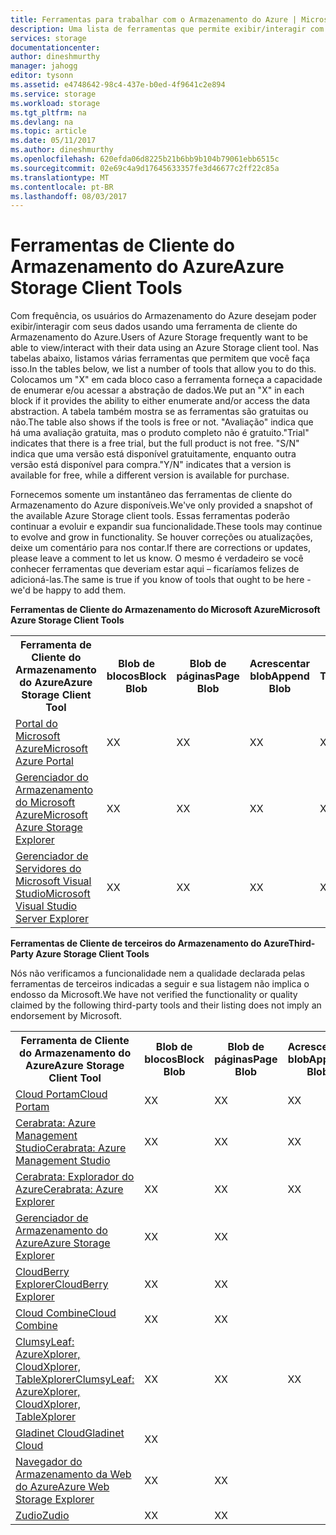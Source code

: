 ```yaml
---
title: Ferramentas para trabalhar com o Armazenamento do Azure | Microsoft Docs
description: Uma lista de ferramentas que permite exibir/interagir com os dados do Armazenamento do Azure.
services: storage
documentationcenter: 
author: dineshmurthy
manager: jahogg
editor: tysonn
ms.assetid: e4748642-98c4-437e-b0ed-4f9641c2e894
ms.service: storage
ms.workload: storage
ms.tgt_pltfrm: na
ms.devlang: na
ms.topic: article
ms.date: 05/11/2017
ms.author: dineshmurthy
ms.openlocfilehash: 620efda06d8225b21b6bb9b104b79061ebb6515c
ms.sourcegitcommit: 02e69c4a9d17645633357fe3d46677c2ff22c85a
ms.translationtype: MT
ms.contentlocale: pt-BR
ms.lasthandoff: 08/03/2017
---
```

# <a name="azure-storage-client-tools"></a><span data-ttu-id="66d33-103">Ferramentas de Cliente do Armazenamento do Azure</span><span class="sxs-lookup"><span data-stu-id="66d33-103">Azure Storage Client Tools</span></span>
<span data-ttu-id="66d33-104">Com frequência, os usuários do Armazenamento do Azure desejam poder exibir/interagir com seus dados usando uma ferramenta de cliente do Armazenamento do Azure.</span><span class="sxs-lookup"><span data-stu-id="66d33-104">Users of Azure Storage frequently want to be able to view/interact with their data using an Azure Storage client tool.</span></span> <span data-ttu-id="66d33-105">Nas tabelas abaixo, listamos várias ferramentas que permitem que você faça isso.</span><span class="sxs-lookup"><span data-stu-id="66d33-105">In the tables below, we list a number of tools that allow you to do this.</span></span> <span data-ttu-id="66d33-106">Colocamos um "X" em cada bloco caso a ferramenta forneça a capacidade de enumerar e/ou acessar a abstração de dados.</span><span class="sxs-lookup"><span data-stu-id="66d33-106">We put an "X" in each block if it provides the ability to either enumerate and/or access the data abstraction.</span></span> <span data-ttu-id="66d33-107">A tabela também mostra se as ferramentas são gratuitas ou não.</span><span class="sxs-lookup"><span data-stu-id="66d33-107">The table also shows if the tools is free or not.</span></span> <span data-ttu-id="66d33-108">"Avaliação" indica que há uma avaliação gratuita, mas o produto completo não é gratuito.</span><span class="sxs-lookup"><span data-stu-id="66d33-108">"Trial" indicates that there is a free trial, but the full product is not free.</span></span> <span data-ttu-id="66d33-109">"S/N" indica que uma versão está disponível gratuitamente, enquanto outra versão está disponível para compra.</span><span class="sxs-lookup"><span data-stu-id="66d33-109">"Y/N" indicates that a version is available for free, while a different version is available for purchase.</span></span>

<span data-ttu-id="66d33-110">Fornecemos somente um instantâneo das ferramentas de cliente do Armazenamento do Azure disponíveis.</span><span class="sxs-lookup"><span data-stu-id="66d33-110">We've only provided a snapshot of the available Azure Storage client tools.</span></span> <span data-ttu-id="66d33-111">Essas ferramentas poderão continuar a evoluir e expandir sua funcionalidade.</span><span class="sxs-lookup"><span data-stu-id="66d33-111">These tools may continue to evolve and grow in functionality.</span></span> <span data-ttu-id="66d33-112">Se houver correções ou atualizações, deixe um comentário para nos contar.</span><span class="sxs-lookup"><span data-stu-id="66d33-112">If there are corrections or updates, please leave a comment to let us know.</span></span> <span data-ttu-id="66d33-113">O mesmo é verdadeiro se você conhecer ferramentas que deveriam estar aqui – ficaríamos felizes de adicioná-las.</span><span class="sxs-lookup"><span data-stu-id="66d33-113">The same is true if you know of tools that ought to be here - we'd be happy to add them.</span></span>

<span data-ttu-id="66d33-114">**Ferramentas de Cliente do Armazenamento do Microsoft Azure**</span><span class="sxs-lookup"><span data-stu-id="66d33-114">**Microsoft Azure Storage Client Tools**</span></span>

<table>
  <tr>
    <th rowspan="2"><span data-ttu-id="66d33-115">Ferramenta de Cliente do Armazenamento do Azure</span><span class="sxs-lookup"><span data-stu-id="66d33-115">Azure Storage Client Tool</span></span></th>
    <th rowspan="2"><span data-ttu-id="66d33-116">Blob de blocos</span><span class="sxs-lookup"><span data-stu-id="66d33-116">Block Blob</span></span></th>
    <th rowspan="2"><span data-ttu-id="66d33-117">Blob de páginas</span><span class="sxs-lookup"><span data-stu-id="66d33-117">Page Blob</span></span></th>
    <th rowspan="2"><span data-ttu-id="66d33-118">Acrescentar blob</span><span class="sxs-lookup"><span data-stu-id="66d33-118">Append Blob</span></span></th>
    <th rowspan="2"><span data-ttu-id="66d33-119">Tabelas</span><span class="sxs-lookup"><span data-stu-id="66d33-119">Tables</span></span></th>
    <th rowspan="2"><span data-ttu-id="66d33-120">Filas</span><span class="sxs-lookup"><span data-stu-id="66d33-120">Queues</span></span></th>
    <th rowspan="2"><span data-ttu-id="66d33-121">Arquivos</span><span class="sxs-lookup"><span data-stu-id="66d33-121">Files</span></span></th>
    <th rowspan="2"><span data-ttu-id="66d33-122">Grátis</span><span class="sxs-lookup"><span data-stu-id="66d33-122">Free</span></span></th>
    <th colspan="4"><span data-ttu-id="66d33-123">Plataforma</span><span class="sxs-lookup"><span data-stu-id="66d33-123">Platform</span></span></th>
  </tr>
  <tr>
    <td><span data-ttu-id="66d33-124">Web</span><span class="sxs-lookup"><span data-stu-id="66d33-124">Web</span></span></td>
    <td><span data-ttu-id="66d33-125">Windows</span><span class="sxs-lookup"><span data-stu-id="66d33-125">Windows</span></span></td>
    <td><span data-ttu-id="66d33-126">OSX</span><span class="sxs-lookup"><span data-stu-id="66d33-126">OSX</span></span></td>
    <td><span data-ttu-id="66d33-127">Linux</span><span class="sxs-lookup"><span data-stu-id="66d33-127">Linux</span></span></td>
  </tr>
  <tr>
    <td><span data-ttu-id="66d33-128"><a href="https://azure.microsoft.com/features/azure-portal/">Portal do Microsoft Azure</a></span><span class="sxs-lookup"><span data-stu-id="66d33-128"><a href="https://azure.microsoft.com/features/azure-portal/">Microsoft Azure Portal</a></span></span></td>
    <td><span data-ttu-id="66d33-129">X</span><span class="sxs-lookup"><span data-stu-id="66d33-129">X</span></span></td>
    <td><span data-ttu-id="66d33-130">X</span><span class="sxs-lookup"><span data-stu-id="66d33-130">X</span></span></td>
    <td><span data-ttu-id="66d33-131">X</span><span class="sxs-lookup"><span data-stu-id="66d33-131">X</span></span></td>
    <td><span data-ttu-id="66d33-132">X</span><span class="sxs-lookup"><span data-stu-id="66d33-132">X</span></span></td>
    <td><span data-ttu-id="66d33-133">X</span><span class="sxs-lookup"><span data-stu-id="66d33-133">X</span></span></td>
    <td><span data-ttu-id="66d33-134">X</span><span class="sxs-lookup"><span data-stu-id="66d33-134">X</span></span></td>
    <td><span data-ttu-id="66d33-135">S</span><span class="sxs-lookup"><span data-stu-id="66d33-135">Y</span></span></td>
    <td><span data-ttu-id="66d33-136">X</span><span class="sxs-lookup"><span data-stu-id="66d33-136">X</span></span></td>
    <td></td>
    <td></td>
    <td></td>
  </tr>
  <tr>
    <td><span data-ttu-id="66d33-137"><a href="http://storageexplorer.com/">Gerenciador do Armazenamento do Microsoft Azure</a></span><span class="sxs-lookup"><span data-stu-id="66d33-137"><a href="http://storageexplorer.com/">Microsoft Azure Storage Explorer</a></span></span></td>
    <td><span data-ttu-id="66d33-138">X</span><span class="sxs-lookup"><span data-stu-id="66d33-138">X</span></span></td>
    <td><span data-ttu-id="66d33-139">X</span><span class="sxs-lookup"><span data-stu-id="66d33-139">X</span></span></td>
    <td><span data-ttu-id="66d33-140">X</span><span class="sxs-lookup"><span data-stu-id="66d33-140">X</span></span></td>
    <td><span data-ttu-id="66d33-141">X</span><span class="sxs-lookup"><span data-stu-id="66d33-141">X</span></span></td>
    <td><span data-ttu-id="66d33-142">X</span><span class="sxs-lookup"><span data-stu-id="66d33-142">X</span></span></td>
    <td><span data-ttu-id="66d33-143">X</span><span class="sxs-lookup"><span data-stu-id="66d33-143">X</span></span></td>
    <td><span data-ttu-id="66d33-144">S</span><span class="sxs-lookup"><span data-stu-id="66d33-144">Y</span></span></td>
    <td></td>
    <td><span data-ttu-id="66d33-145">X</span><span class="sxs-lookup"><span data-stu-id="66d33-145">X</span></span></td>
    <td><span data-ttu-id="66d33-146">X</span><span class="sxs-lookup"><span data-stu-id="66d33-146">X</span></span></td>
    <td><span data-ttu-id="66d33-147">X</span><span class="sxs-lookup"><span data-stu-id="66d33-147">X</span></span></td>
  </tr>
  <tr>
    <td><span data-ttu-id="66d33-148"><a href="https://www.visualstudio.com/features/azure-tools-vs.aspx">Gerenciador de Servidores do Microsoft Visual Studio</a></span><span class="sxs-lookup"><span data-stu-id="66d33-148"><a href="https://www.visualstudio.com/features/azure-tools-vs.aspx">Microsoft Visual Studio Server Explorer</a></span></span></td>
    <td><span data-ttu-id="66d33-149">X</span><span class="sxs-lookup"><span data-stu-id="66d33-149">X</span></span></td>
    <td><span data-ttu-id="66d33-150">X</span><span class="sxs-lookup"><span data-stu-id="66d33-150">X</span></span></td>
    <td><span data-ttu-id="66d33-151">X</span><span class="sxs-lookup"><span data-stu-id="66d33-151">X</span></span></td>
    <td><span data-ttu-id="66d33-152">X</span><span class="sxs-lookup"><span data-stu-id="66d33-152">X</span></span></td>
    <td><span data-ttu-id="66d33-153">X</span><span class="sxs-lookup"><span data-stu-id="66d33-153">X</span></span></td>
    <td></td>
    <td><span data-ttu-id="66d33-154">S</span><span class="sxs-lookup"><span data-stu-id="66d33-154">Y</span></span></td>
    <td></td>
    <td><span data-ttu-id="66d33-155">X</span><span class="sxs-lookup"><span data-stu-id="66d33-155">X</span></span></td>
    <td></td>
    <td></td>
  </tr>
</table>

<span data-ttu-id="66d33-156">**Ferramentas de Cliente de terceiros do Armazenamento do Azure**</span><span class="sxs-lookup"><span data-stu-id="66d33-156">**Third-Party Azure Storage Client Tools**</span></span>

<span data-ttu-id="66d33-157">Nós não verificamos a funcionalidade nem a qualidade declarada pelas ferramentas de terceiros indicadas a seguir e sua listagem não implica o endosso da Microsoft.</span><span class="sxs-lookup"><span data-stu-id="66d33-157">We have not verified the functionality or quality claimed by the following third-party tools and their listing does not imply an endorsement by Microsoft.</span></span>

<table>
  <tr>
    <th rowspan="2"><span data-ttu-id="66d33-158">Ferramenta de Cliente do Armazenamento do Azure</span><span class="sxs-lookup"><span data-stu-id="66d33-158">Azure Storage Client Tool</span></span></th>
    <th rowspan="2"><span data-ttu-id="66d33-159">Blob de blocos</span><span class="sxs-lookup"><span data-stu-id="66d33-159">Block Blob</span></span></th>
    <th rowspan="2"><span data-ttu-id="66d33-160">Blob de páginas</span><span class="sxs-lookup"><span data-stu-id="66d33-160">Page Blob</span></span></th>
    <th rowspan="2"><span data-ttu-id="66d33-161">Acrescentar blob</span><span class="sxs-lookup"><span data-stu-id="66d33-161">Append Blob</span></span></th>
    <th rowspan="2"><span data-ttu-id="66d33-162">Tabelas</span><span class="sxs-lookup"><span data-stu-id="66d33-162">Tables</span></span></th>
    <th rowspan="2"><span data-ttu-id="66d33-163">Filas</span><span class="sxs-lookup"><span data-stu-id="66d33-163">Queues</span></span></th>
    <th rowspan="2"><span data-ttu-id="66d33-164">Arquivos</span><span class="sxs-lookup"><span data-stu-id="66d33-164">Files</span></span></th>
    <th rowspan="2"><span data-ttu-id="66d33-165">Grátis</span><span class="sxs-lookup"><span data-stu-id="66d33-165">Free</span></span></th>
    <th colspan="4"><span data-ttu-id="66d33-166">Plataforma</span><span class="sxs-lookup"><span data-stu-id="66d33-166">Platform</span></span></th>
  </tr>
  <tr>
    <td><span data-ttu-id="66d33-167">Web</span><span class="sxs-lookup"><span data-stu-id="66d33-167">Web</span></span></td>
    <td><span data-ttu-id="66d33-168">Windows</span><span class="sxs-lookup"><span data-stu-id="66d33-168">Windows</span></span></td>
    <td><span data-ttu-id="66d33-169">OSX</span><span class="sxs-lookup"><span data-stu-id="66d33-169">OSX</span></span></td>
    <td><span data-ttu-id="66d33-170">Linux</span><span class="sxs-lookup"><span data-stu-id="66d33-170">Linux</span></span></td>
  </tr>
  <tr>
    <td><span data-ttu-id="66d33-171"><a href="http://www.cloudportam.com/">Cloud Portam</a></span><span class="sxs-lookup"><span data-stu-id="66d33-171"><a href="http://www.cloudportam.com/">Cloud Portam</a></span></span></td>
    <td><span data-ttu-id="66d33-172">X</span><span class="sxs-lookup"><span data-stu-id="66d33-172">X</span></span></td>
    <td><span data-ttu-id="66d33-173">X</span><span class="sxs-lookup"><span data-stu-id="66d33-173">X</span></span></td>
    <td><span data-ttu-id="66d33-174">X</span><span class="sxs-lookup"><span data-stu-id="66d33-174">X</span></span></td>
    <td><span data-ttu-id="66d33-175">X</span><span class="sxs-lookup"><span data-stu-id="66d33-175">X</span></span></td>
    <td><span data-ttu-id="66d33-176">X</span><span class="sxs-lookup"><span data-stu-id="66d33-176">X</span></span></td>
    <td><span data-ttu-id="66d33-177">X</span><span class="sxs-lookup"><span data-stu-id="66d33-177">X</span></span></td>
    <td><span data-ttu-id="66d33-178">Avaliação</span><span class="sxs-lookup"><span data-stu-id="66d33-178">Trial</span></span></td>
    <td><span data-ttu-id="66d33-179">X</span><span class="sxs-lookup"><span data-stu-id="66d33-179">X</span></span></td>
    <td></td>
    <td></td>
    <td></td>
  </tr>
  <tr>
    <td><span data-ttu-id="66d33-180"><a href="http://www.cerebrata.com/products/azure-management-studio/introduction">Cerabrata: Azure Management Studio</a></span><span class="sxs-lookup"><span data-stu-id="66d33-180"><a href="http://www.cerebrata.com/products/azure-management-studio/introduction">Cerabrata: Azure Management Studio</a></span></span></td>
    <td><span data-ttu-id="66d33-181">X</span><span class="sxs-lookup"><span data-stu-id="66d33-181">X</span></span></td>
    <td><span data-ttu-id="66d33-182">X</span><span class="sxs-lookup"><span data-stu-id="66d33-182">X</span></span></td>
    <td><span data-ttu-id="66d33-183">X</span><span class="sxs-lookup"><span data-stu-id="66d33-183">X</span></span></td>
    <td><span data-ttu-id="66d33-184">X</span><span class="sxs-lookup"><span data-stu-id="66d33-184">X</span></span></td>
    <td><span data-ttu-id="66d33-185">X</span><span class="sxs-lookup"><span data-stu-id="66d33-185">X</span></span></td>
    <td><span data-ttu-id="66d33-186">X</span><span class="sxs-lookup"><span data-stu-id="66d33-186">X</span></span></td>
    <td><span data-ttu-id="66d33-187">Avaliação</span><span class="sxs-lookup"><span data-stu-id="66d33-187">Trial</span></span></td>
    <td></td>
    <td><span data-ttu-id="66d33-188">X</span><span class="sxs-lookup"><span data-stu-id="66d33-188">X</span></span></td>
    <td></td>
    <td></td>
  </tr>
  <tr>
    <td><span data-ttu-id="66d33-189"><a href="http://www.cerebrata.com/products/azure-explorer/introduction">Cerabrata: Explorador do Azure</a></span><span class="sxs-lookup"><span data-stu-id="66d33-189"><a href="http://www.cerebrata.com/products/azure-explorer/introduction">Cerabrata: Azure Explorer</a></span></span></td>
    <td><span data-ttu-id="66d33-190">X</span><span class="sxs-lookup"><span data-stu-id="66d33-190">X</span></span></td>
    <td><span data-ttu-id="66d33-191">X</span><span class="sxs-lookup"><span data-stu-id="66d33-191">X</span></span></td>
    <td><span data-ttu-id="66d33-192">X</span><span class="sxs-lookup"><span data-stu-id="66d33-192">X</span></span></td>
    <td></td>
    <td></td>
    <td><span data-ttu-id="66d33-193">X</span><span class="sxs-lookup"><span data-stu-id="66d33-193">X</span></span></td>
    <td><span data-ttu-id="66d33-194">S</span><span class="sxs-lookup"><span data-stu-id="66d33-194">Y</span></span></td>
    <td></td>
    <td><span data-ttu-id="66d33-195">X</span><span class="sxs-lookup"><span data-stu-id="66d33-195">X</span></span></td>
    <td></td>
    <td></td>
  </tr>
  <tr>
    <td><span data-ttu-id="66d33-196"><a href="https://github.com/sebagomez/azurestorageexplorer">Gerenciador de Armazenamento do Azure</a></span><span class="sxs-lookup"><span data-stu-id="66d33-196"><a href="https://github.com/sebagomez/azurestorageexplorer">Azure Storage Explorer</a></span></span></td>
    <td><span data-ttu-id="66d33-197">X</span><span class="sxs-lookup"><span data-stu-id="66d33-197">X</span></span></td>
    <td><span data-ttu-id="66d33-198">X</span><span class="sxs-lookup"><span data-stu-id="66d33-198">X</span></span></td>
    <td></td>
    <td><span data-ttu-id="66d33-199">X</span><span class="sxs-lookup"><span data-stu-id="66d33-199">X</span></span></td>
    <td><span data-ttu-id="66d33-200">X</span><span class="sxs-lookup"><span data-stu-id="66d33-200">X</span></span></td>
    <td></td>
    <td><span data-ttu-id="66d33-201">S</span><span class="sxs-lookup"><span data-stu-id="66d33-201">Y</span></span></td>
    <td></td>
    <td><span data-ttu-id="66d33-202">X</span><span class="sxs-lookup"><span data-stu-id="66d33-202">X</span></span></td>
    <td></td>
    <td></td>
  </tr>
  <tr>
    <td><span data-ttu-id="66d33-203"><a href="http://www.cloudberrylab.com/free-microsoft-azure-explorer.aspx">CloudBerry Explorer</a></span><span class="sxs-lookup"><span data-stu-id="66d33-203"><a href="http://www.cloudberrylab.com/free-microsoft-azure-explorer.aspx">CloudBerry Explorer</a></span></span></td>
    <td><span data-ttu-id="66d33-204">X</span><span class="sxs-lookup"><span data-stu-id="66d33-204">X</span></span></td>
    <td><span data-ttu-id="66d33-205">X</span><span class="sxs-lookup"><span data-stu-id="66d33-205">X</span></span></td>
    <td></td>
    <td></td>
    <td></td>
    <td><span data-ttu-id="66d33-206">X</span><span class="sxs-lookup"><span data-stu-id="66d33-206">X</span></span></td>
    <td><span data-ttu-id="66d33-207">S/N</span><span class="sxs-lookup"><span data-stu-id="66d33-207">Y/N</span></span></td>
    <td></td>
    <td><span data-ttu-id="66d33-208">X</span><span class="sxs-lookup"><span data-stu-id="66d33-208">X</span></span></td>
    <td></td>
    <td></td>
  </tr>
  <tr>
    <td><span data-ttu-id="66d33-209"><a href="http://www.gapotchenko.com/cloudcombine">Cloud Combine</a></span><span class="sxs-lookup"><span data-stu-id="66d33-209"><a href="http://www.gapotchenko.com/cloudcombine">Cloud Combine</a></span></span></td>
    <td><span data-ttu-id="66d33-210">X</span><span class="sxs-lookup"><span data-stu-id="66d33-210">X</span></span></td>
    <td><span data-ttu-id="66d33-211">X</span><span class="sxs-lookup"><span data-stu-id="66d33-211">X</span></span></td>
    <td></td>
    <td><span data-ttu-id="66d33-212">X</span><span class="sxs-lookup"><span data-stu-id="66d33-212">X</span></span></td>
    <td><span data-ttu-id="66d33-213">X</span><span class="sxs-lookup"><span data-stu-id="66d33-213">X</span></span></td>
    <td></td>
    <td><span data-ttu-id="66d33-214">Avaliação</span><span class="sxs-lookup"><span data-stu-id="66d33-214">Trial</span></span></td>
    <td></td>
    <td><span data-ttu-id="66d33-215">X</span><span class="sxs-lookup"><span data-stu-id="66d33-215">X</span></span></td>
    <td></td>
    <td></td>
  </tr>
  <tr>
    <td><span data-ttu-id="66d33-216"><a href="http://clumsyleaf.com">ClumsyLeaf: AzureXplorer, CloudXplorer, TableXplorer</a></span><span class="sxs-lookup"><span data-stu-id="66d33-216"><a href="http://clumsyleaf.com">ClumsyLeaf: AzureXplorer, CloudXplorer, TableXplorer</a></span></span></td>
    <td><span data-ttu-id="66d33-217">X</span><span class="sxs-lookup"><span data-stu-id="66d33-217">X</span></span></td>
    <td><span data-ttu-id="66d33-218">X</span><span class="sxs-lookup"><span data-stu-id="66d33-218">X</span></span></td>
    <td><span data-ttu-id="66d33-219">X</span><span class="sxs-lookup"><span data-stu-id="66d33-219">X</span></span></td>
    <td><span data-ttu-id="66d33-220">X</span><span class="sxs-lookup"><span data-stu-id="66d33-220">X</span></span></td>
    <td><span data-ttu-id="66d33-221">X</span><span class="sxs-lookup"><span data-stu-id="66d33-221">X</span></span></td>
    <td><span data-ttu-id="66d33-222">X</span><span class="sxs-lookup"><span data-stu-id="66d33-222">X</span></span></td>
    <td><span data-ttu-id="66d33-223">S</span><span class="sxs-lookup"><span data-stu-id="66d33-223">Y</span></span></td>
    <td></td>
    <td><span data-ttu-id="66d33-224">X</span><span class="sxs-lookup"><span data-stu-id="66d33-224">X</span></span></td>
    <td></td>
    <td></td>
  </tr>
  <tr>
    <td><span data-ttu-id="66d33-225"><a href="http://www.gladinet.com/Azure-Storage/index.htm">Gladinet Cloud</a></span><span class="sxs-lookup"><span data-stu-id="66d33-225"><a href="http://www.gladinet.com/Azure-Storage/index.htm">Gladinet Cloud</a></span></span></td>
    <td><span data-ttu-id="66d33-226">X</span><span class="sxs-lookup"><span data-stu-id="66d33-226">X</span></span></td>
    <td></td>
    <td></td>
    <td></td>
    <td></td>
    <td></td>
    <td><span data-ttu-id="66d33-227">Avaliação</span><span class="sxs-lookup"><span data-stu-id="66d33-227">Trial</span></span></td>
    <td></td>
    <td><span data-ttu-id="66d33-228">X</span><span class="sxs-lookup"><span data-stu-id="66d33-228">X</span></span></td>
    <td></td>
    <td></td>
  </tr>
  <tr>
    <td><span data-ttu-id="66d33-229"><a href="http://storageexplorer.codeplex.com/">Navegador do Armazenamento da Web do Azure</a></span><span class="sxs-lookup"><span data-stu-id="66d33-229"><a href="http://storageexplorer.codeplex.com/">Azure Web Storage Explorer</a></span></span></td>
    <td><span data-ttu-id="66d33-230">X</span><span class="sxs-lookup"><span data-stu-id="66d33-230">X</span></span></td>
    <td><span data-ttu-id="66d33-231">X</span><span class="sxs-lookup"><span data-stu-id="66d33-231">X</span></span></td>
    <td></td>
    <td><span data-ttu-id="66d33-232">X</span><span class="sxs-lookup"><span data-stu-id="66d33-232">X</span></span></td>
    <td><span data-ttu-id="66d33-233">X</span><span class="sxs-lookup"><span data-stu-id="66d33-233">X</span></span></td>
    <td></td>
    <td><span data-ttu-id="66d33-234">S</span><span class="sxs-lookup"><span data-stu-id="66d33-234">Y</span></span></td>
    <td><span data-ttu-id="66d33-235">X</span><span class="sxs-lookup"><span data-stu-id="66d33-235">X</span></span></td>
    <td></td>
    <td></td>
    <td></td>
  </tr>
  <tr>
    <td><span data-ttu-id="66d33-236"><a href="https://zudio.co/">Zudio</a></span><span class="sxs-lookup"><span data-stu-id="66d33-236"><a href="https://zudio.co/">Zudio</a></span></span></td>
    <td><span data-ttu-id="66d33-237">X</span><span class="sxs-lookup"><span data-stu-id="66d33-237">X</span></span></td>
    <td><span data-ttu-id="66d33-238">X</span><span class="sxs-lookup"><span data-stu-id="66d33-238">X</span></span></td>
    <td></td>
    <td><span data-ttu-id="66d33-239">X</span><span class="sxs-lookup"><span data-stu-id="66d33-239">X</span></span></td>
    <td><span data-ttu-id="66d33-240">X</span><span class="sxs-lookup"><span data-stu-id="66d33-240">X</span></span></td>
    <td><span data-ttu-id="66d33-241">X</span><span class="sxs-lookup"><span data-stu-id="66d33-241">X</span></span></td>
    <td><span data-ttu-id="66d33-242">Avaliação</span><span class="sxs-lookup"><span data-stu-id="66d33-242">Trial</span></span></td>
    <td><span data-ttu-id="66d33-243">X</span><span class="sxs-lookup"><span data-stu-id="66d33-243">X</span></span></td>
    <td></td>
    <td></td>
    <td></td>
  </tr>
</table>
